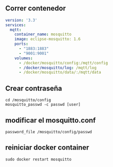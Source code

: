## Correr contenedor
```yml
version: '3.3'
services:
  mqtt:
    container_name: mosquitto
    image: eclipse-mosquitto: 1.6
    ports:
      - "1883:1883"
      - "9001:9001"
    volumes:
      - /docker/mosquitto/config:/mqtt/config
      - /docker/mosquitto/log: /mqtt/log
      - /docker/mosquitto/data/:/mqtt/data
```

## Crear contraseña
```
cd /mosquitto/config
mosquitto_passwd -c passwd [user]
```

## modificar el mosquitto.conf
```
password_file /mosquitto/config/passwd
```

## reiniciar docker container
```
sudo docker restart mosquitto
```
